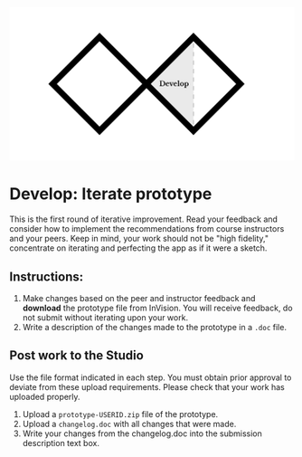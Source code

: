 ![Double Diamond Develop Phase graphic](/assets/dd-process-develop-1200px@2x.png)

# Develop: Iterate prototype

This is the first round of iterative improvement. Read your feedback and consider how to implement the recommendations from course instructors and your peers. Keep in mind, your work should not be "high fidelity," concentrate on iterating and perfecting the app as if it were a sketch.

## Instructions:

1. Make changes based on the peer and instructor feedback and **download** the prototype file from InVision. You will receive feedback, do not submit without iterating upon your work. 
2. Write a description of the changes made to the prototype in a `.doc` file.

## Post work to the Studio

Use the file format indicated in each step. You must obtain prior approval to deviate from these upload requirements. Please check that your work has uploaded properly.

1. Upload a `prototype-USERID.zip` file of the prototype.
2. Upload a `changelog.doc` with all changes that were made.
3. Write your changes from the changelog.doc into the submission description text box.







